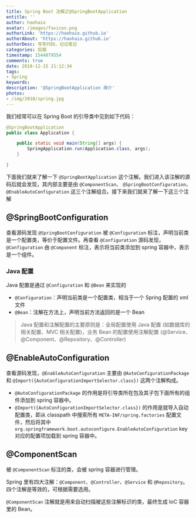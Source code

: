 ```yaml
---
title: Spring Boot 注解之@SpringBootApplication
entitle: ''
author: haohaio
avatar: /images/favicon.png
authorLink: 'https://haohaio.github.io'
authorAbout: 'https://haohaio.github.io'
authorDesc: 写写代码，记记笔记
categories: 后端
timestamp: 1544879554
comments: true
date: 2018-12-15 21:12:34
tags:
- Spring
keywords: 
description: '@SpringBootApplication 简介'
photos:
- /img/2018/spring.jpg
---
```


我们经常可以在 Spring Boot 的引导类中见到如下代码：

```java
@SpringBootApplication
public class Application {

    public static void main(String[] args) {
        SpringApplication.run(Application.class, args);
    }

}
```

下面我们就来了解一下 `@SpringBootApplication` 这个注解。我们进入该注解的源码后就会发现，其内部主要是由 `@ComponentScan`、 `@SpringBootConfiguration`、 `@EnableAutoConfiguration` 这三个注解组合。接下来我们就来了解一下这三个注解

## @SpringBootConfiguration

查看源码发现 `@SpringBootConfiguration` 被 `@Configuration` 标注，声明当前类是一个配置类，等价于配置文件。再查看 `@Configuration` 源码发现，`@Configuration` 由 `@Component` 标注，表示将当前类添加到 spring 容器中，表示是一个组件。

### Java 配置

Java 配置是通过 `@Configuration` 和 `@Bean` 来实现的

- `@Configuration`：声明当前类是一个配置类，相当于一个 Spring 配置的 xml 文件
- `@Bean`：注解在方法上，声明当前方法返回的是一个 Bean

> Java 配置和注解配置的主要原则是：全局配置使用 Java 配置 (如数据库的相关配置、MVC 相关配置)，业务 Bean 的配置使用注解配置 (@Service、@Component、@Repository、@Controller)

## @EnableAutoConfiguration

查看源码发现，`@EnableAutoConfiguration` 主要由 `@AutoConfigurationPackage` 和 `@Import({AutoConfigurationImportSelector.class})` 这两个注解构成。

- `@AutoConfigurationPackage` 的作用是将引导类所在包及其子包下面所有的组件添加到 spring 容器中。
- `@Import({AutoConfigurationImportSelector.class})` 的作用是就导入自动配置类，即从 classpath 中搜索所有 `META-INF/spring.factories` 配置文件，然后将其中 `org.springframework.boot.autoconfigure.EnableAutoConfiguration` key 对应的配置项加载到 spring 容器中。

## @ComponentScan

被 `@ComponentScan` 标注的类，会被 spring 容器进行管理。

Spring 里有四大注解：`@Component`、`@Controller`、`@Service` 和 `@Repository`。四个注解是等效的，可根据需要选用。

`@ComponentScan` 注解就是用来自动扫描被这些注解标识的类，最终生成 IoC 容器里的 Bean。
